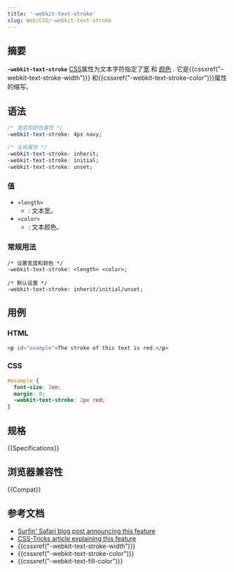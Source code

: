 ```yaml
---
title: '-webkit-text-stroke'
slug: Web/CSS/-webkit-text-stroke
---
```

## 摘要

**`-webkit-text-stroke`** [CSS](/zh-CN/docs/Web/CSS)属性为文本字符指定了[宽](/zh-CN/docs/Web/CSS/length) 和 [颜色](/zh-CN/docs/Web/CSS/color_value) . 它是{{cssxref("-webkit-text-stroke-width")}} 和{{cssxref("-webkit-text-stroke-color")}}属性的缩写。

## 语法

```css
/* 宽度和颜色属性 */
-webkit-text-stroke: 4px navy;

/* 全局属性 */
-webkit-text-stroke: inherit;
-webkit-text-stroke: initial;
-webkit-text-stroke: unset;
```

### 值

- `<length>`
  - : 文本宽。
- `<color>`
  - : 文本颜色。

### 常规用法

```plain
/* 设置宽度和颜色 */
-webkit-text-stroke: <length> <color>;

/* 默认设置 */
-webkit-text-stroke: inherit/initial/unset;
```

## 用例

### HTML

```html
<p id="example">The stroke of this text is red.</p>
```

### CSS

```css
#example {
  font-size: 3em;
  margin: 0;
  -webkit-text-stroke: 2px red;
}
```

## 规格

{{Specifications}}

## 浏览器兼容性

{{Compat}}

## 参考文档

- [Surfin' Safari blog post announcing this feature](https://www.webkit.org/blog/85/introducing-text-stroke/)
- [CSS-Tricks article explaining this feature](https://css-tricks.com/adding-stroke-to-web-text/)
- {{cssxref("-webkit-text-stroke-width")}}
- {{cssxref("-webkit-text-stroke-color")}}
- {{cssxref("-webkit-text-fill-color")}}

